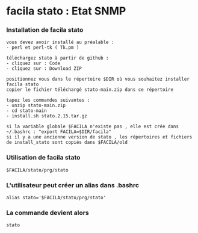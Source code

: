 # facila stato : Etat SNMP
### Installation de facila stato
```
vous devez avoir installé au préalable :
- perl et perl-tk ( Tk.pm )

téléchargez stato à partir de github :
- cliquez sur : Code
- cliquez sur : Download ZIP

positionnez vous dans le répertoire $DIR où vous souhaitez installer facila stato
copier le fichier téléchargé stato-main.zip dans ce répertoire

tapez les commandes suivantes :
- unzip stato-main.zip
- cd stato-main
- install.sh stato.2.15.tar.gz

si la variable globale $FACILA n'existe pas , elle est crée dans ~/.bashrc : "export FACILA=$DIR/facila"
si il y a une ancienne version de stato , les répertoires et fichiers de install_stato sont copiés dans $FACILA/old
```
### Utilisation de facila stato
```
$FACILA/stato/prg/stato
```
### L'utilisateur peut créer un alias dans .bashrc
```
alias stato='$FACILA/stato/prg/stato'
```
### La commande devient alors
```
stato
```
